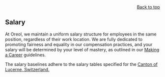 <div id="readme" class="Box-body readme blob js-code-block-container">
<article class="markdown-body entry-content p-3 p-md-6" itemprop="text">
<p align="right">
<a href="https://github.com/oreol-ag/oreol-web#--advanced-computing-technologies">Back to top</a>
</p>

# Salary

At Oreol, we maintain a uniform salary structure for employees in the same position, regardless of their work location. We are fully dedicated to promoting fairness and equality in our compensation practices, and your salary will be determined by your level of mastery, as outlined in our [Making a Career](./making-a-career.md) guidelines.

The salary baselines adhere to the salary tables specified for the [Canton of Lucerne, Switzerland.](https://personal.lu.ch/down_load/oeffentliche_dokumente/besoldung_verwaltungspersonal)

<!-- Pagem com a l'ETH es paguen els postdocs: https://ethz.ch/en/the-eth-zurich/working-teaching-and-research/welcome-center/employment-contract-and-salary/salary.html

Junior Programmer: Postdoc 1st year ~ CHF 90’000
Programmer: Postdoc 2nd year ~ CHF 95’000
Senior Programmer: Postdoc 3rd year ~ 100’000
Lead Programmer: CHF 110’000
Principal Programmer: CHF 120’000 -->